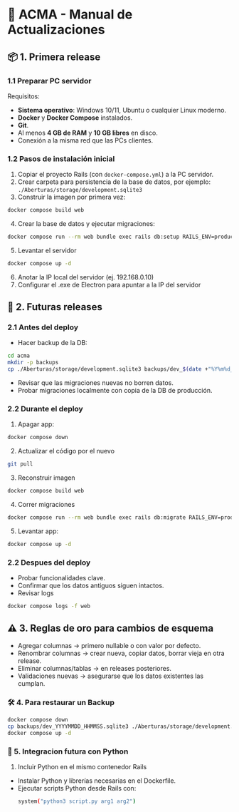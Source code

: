 # 🔧 ACMA - Manual de Actualizaciones

## **📦 1. Primera release**

### 1.1 Preparar PC servidor
Requisitos:
- **Sistema operativo**: Windows 10/11, Ubuntu o cualquier Linux moderno.
- **Docker** y **Docker Compose** instalados.
- **Git**.
- Al menos **4 GB de RAM** y **10 GB libres** en disco.
- Conexión a la misma red que las PCs clientes.

### 1.2 Pasos de instalación inicial
1. Copiar el proyecto Rails (con `docker-compose.yml`) a la PC servidor.
2. Crear carpeta para persistencia de la base de datos, por ejemplo:
   `./Aberturas/storage/development.sqlite3`
3. Construir la imagen por primera vez:
```bash
docker compose build web
```
4. Crear la base de datos y ejecutar migraciones:
```bash
docker compose run --rm web bundle exec rails db:setup RAILS_ENV=production
```
5. Levantar el servidor
```bash
docker compose up -d
```
6. Anotar la IP local del servidor (ej. 192.168.0.10)
7. Configurar el .exe de Electron para apuntar a la IP del servidor

## **🔄 2. Futuras releases**

### 2.1 Antes del deploy
- Hacer backup de la DB:
```bash
cd acma
mkdir -p backups
cp ./Aberturas/storage/development.sqlite3 backups/dev_$(date +"%Y%m%d_%H%M%S").sqlite3
```
- Revisar que las migraciones nuevas no borren datos.
- Probar migraciones localmente con copia de la DB de producción.

### 2.2 Durante el deploy
1. Apagar app:
```bash
docker compose down
```
2. Actualizar el código por el nuevo
```bash
git pull
```
3. Reconstruir imagen
```bash
docker compose build web
```
4. Correr migraciones
```bash
docker compose run --rm web bundle exec rails db:migrate RAILS_ENV=production
```
5. Levantar app:
```bash
docker compose up -d
```

### 2.2 Despues del deploy
- Probar funcionalidades clave.
- Confirmar que los datos antiguos siguen intactos.
- Revisar logs
```bash
docker compose logs -f web
```

## **⚠️ 3. Reglas de oro para cambios de esquema**
- Agregar columnas → primero nullable o con valor por defecto.
- Renombrar columnas → crear nueva, copiar datos, borrar vieja en otra release.
- Eliminar columnas/tablas → en releases posteriores.
- Validaciones nuevas → asegurarse que los datos existentes las cumplan.


### **🛠 4. Para restaurar un Backup**
```bash
docker compose down
cp backups/dev_YYYYMMDD_HHMMSS.sqlite3 ./Aberturas/storage/development.sqlite3
docker compose up -d
```

### **🐍 5. Integracion futura con Python**
1.  Incluir Python en el mismo contenedor Rails
   - Instalar Python y librerías necesarias en el Dockerfile.
   - Ejecutar scripts Python desde Rails con:
      ```bash
      system("python3 script.py arg1 arg2")
      ```
